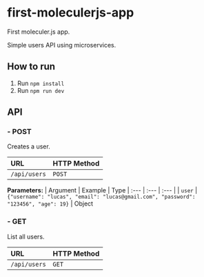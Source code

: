 # first-moleculerjs-app
First moleculer.js app. 

Simple users API using microservices.

## How to run
1. Run ``npm install``
2. Run ``npm run dev``

## API
  ### - POST
  
  Creates a user.
  
  | URL | HTTP Method |
| :--- |  :--- |
| `/api/users`  | `POST` |
  
  **Parameters:**
  | Argument | Example | Type
  | :--- | :--- | :--- |
  | `user` | `{"username": "lucas", "email": "lucas@gmail.com", "password": "123456", "age": 19}` | Object
  

### - GET

  List all users.
  
  | URL | HTTP Method |
| :--- |  :--- |
| `/api/users`  | `GET` |
  
